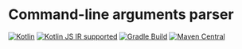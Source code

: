 Command-line arguments parser
=============================

[ ![Kotlin](https://img.shields.io/badge/kotlin-1.5.30-blue.svg)](http://kotlinlang.org)
[![Kotlin JS IR supported](https://img.shields.io/badge/Kotlin%2FJS-IR%20supported-yellow)](https://kotl.in/jsirsupported)
[![Gradle Build](https://github.com/araqnid/arg-parser/actions/workflows/gradle-build.yml/badge.svg)](https://github.com/araqnid/arg-parser/actions/workflows/gradle-build.yml)
[![Maven Central](https://img.shields.io/maven-central/v/org.araqnid.kotlin.arg-parser/arg-parser.svg)](http://search.maven.org/#search%7Cga%7C1%7Cg%3A%22org.araqnid.kotlin.arg-parser%22%20AND%20a%3A%22arg-parser%22)
